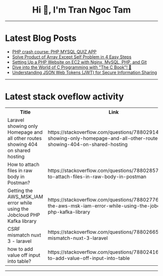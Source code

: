 <h1 align="center">Hi 👋, I'm Tran Ngoc Tam</h1>

---

# Latest Blog Posts 
<!-- BLOG-POST-LIST:START -->
- [PHP crash course: PHP MYSQL QUIZ APP](https://dev.to/mdarifulhaque/php-crash-course-php-mysql-quiz-app-io)
- [Solve Product of Array Except Self Problem in 4 Easy Steps](https://dev.to/rk042/solve-product-of-array-except-self-problem-in-4-easy-steps-2mfp)
- [Setting Up a PHP Website on EC2 with Nginx, MySQL, PHP, and Git](https://dev.to/manojspace/setting-up-a-php-website-on-ec2-with-nginx-mysql-php-and-git-3471)
- [Dive into the World of C Programming with &quot;The C Book&quot;! 🚀](https://dev.to/getvm/dive-into-the-world-of-c-programming-with-the-c-book-pk)
- [Understanding JSON Web Tokens &lpar;JWT&rpar; for Secure Information Sharing](https://dev.to/vyan/understanding-json-web-tokens-jwt-for-secure-information-sharing-5c3a)
<!-- BLOG-POST-LIST:END -->

---

# Latest stack oveflow activity
<table>
  <tr><th>Title</th><th>Link</th></tr>
  <!-- STACKOVERFLOW:START --><tr><td>Laravel showing only Homepage and all other routes showing 404 on shared hosting</td><td>https://stackoverflow.com/questions/78802914/laravel-showing-only-homepage-and-all-other-routes-showing-404-on-shared-hosting</td></tr><tr><td>How to attach files in raw body in Postman?</td><td>https://stackoverflow.com/questions/78802857/how-to-attach-files-in-raw-body-in-postman</td></tr><tr><td>Getting the AWS_MSK_IAM error while using the Jobcloud PHP Kafka library</td><td>https://stackoverflow.com/questions/78802776/getting-the-aws-msk-iam-error-while-using-the-jobcloud-php-kafka-library</td></tr><tr><td>CSRF mismatch nuxt 3 - laravel</td><td>https://stackoverflow.com/questions/78802665/csrf-mismatch-nuxt-3-laravel</td></tr><tr><td>how to add value off input into table?</td><td>https://stackoverflow.com/questions/78802416/how-to-add-value-off-input-into-table</td></tr><!-- STACKOVERFLOW:END -->
</table>

---


